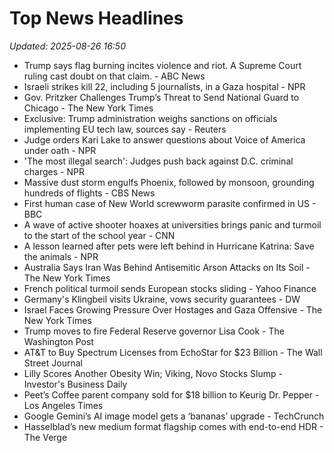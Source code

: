 # Top News Headlines

_Updated: 2025-08-26 16:50_

- Trump says flag burning incites violence and riot. A Supreme Court ruling cast doubt on that claim. - ABC News
- Israeli strikes kill 22, including 5 journalists, in a Gaza hospital - NPR
- Gov. Pritzker Challenges Trump’s Threat to Send National Guard to Chicago - The New York Times
- Exclusive: Trump administration weighs sanctions on officials implementing EU tech law, sources say - Reuters
- Judge orders Kari Lake to answer questions about Voice of America under oath - NPR
- 'The most illegal search': Judges push back against D.C. criminal charges - NPR
- Massive dust storm engulfs Phoenix, followed by monsoon, grounding hundreds of flights - CBS News
- First human case of New World screwworm parasite confirmed in US - BBC
- A wave of active shooter hoaxes at universities brings panic and turmoil to the start of the school year - CNN
- A lesson learned after pets were left behind in Hurricane Katrina: Save the animals - NPR
- Australia Says Iran Was Behind Antisemitic Arson Attacks on Its Soil - The New York Times
- French political turmoil sends European stocks sliding - Yahoo Finance
- Germany's Klingbeil visits Ukraine, vows security guarantees - DW
- Israel Faces Growing Pressure Over Hostages and Gaza Offensive - The New York Times
- Trump moves to fire Federal Reserve governor Lisa Cook - The Washington Post
- AT&T to Buy Spectrum Licenses from EchoStar for $23 Billion - The Wall Street Journal
- Lilly Scores Another Obesity Win; Viking, Novo Stocks Slump - Investor's Business Daily
- Peet’s Coffee parent company sold for $18 billion to Keurig Dr. Pepper - Los Angeles Times
- Google Gemini’s AI image model gets a ‘bananas’ upgrade - TechCrunch
- Hasselblad’s new medium format flagship comes with end-to-end HDR - The Verge